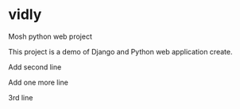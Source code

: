 # vidly
Mosh python web project

This project is a demo of Django and Python web application create.


Add second line

Add one more line

3rd line